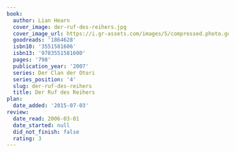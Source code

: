 ```yaml
---
book:
  author: Lian Hearn
  cover_image: der-ruf-des-reihers.jpg
  cover_image_url: https://i.gr-assets.com/images/S/compressed.photo.goodreads.com/books/1370812486l/1864628._SX98_.jpg
  goodreads: '1864628'
  isbn10: '3551581606'
  isbn13: '9783551581600'
  pages: '798'
  publication_year: '2007'
  series: Der Clan der Otori
  series_position: '4'
  slug: der-ruf-des-reihers
  title: Der Ruf des Reihers
plan:
  date_added: '2015-07-03'
review:
  date_read: 2006-03-01
  date_started: null
  did_not_finish: false
  rating: 3
---
```

